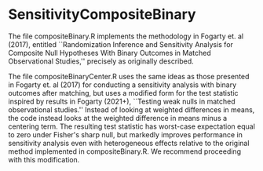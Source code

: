 # SensitivityCompositeBinary

The file compositeBinary.R implements the methodology in Fogarty et. al (2017), entitled ``Randomization Inference and Sensitivity Analysis for Composite Null Hypotheses With Binary Outcomes in Matched Observational Studies,'' precisely as originally described. 

The file compositeBinaryCenter.R uses the same ideas as those presented in Fogarty et. al (2017) for conducting a sensitivity analysis with binary outcomes after matching, but uses a modified form for the test statistic inspired by results in Fogarty (2021+), ``Testing weak nulls in matched observational studies.'' Instead of looking at weighted differences in means, the code instead looks at the weighted difference in means minus a centering term. The resulting test statistic has worst-case expectation equal to zero under Fisher's sharp null, but markedly improves performance in sensitivity analysis even with heterogeneous effects relative to the original method implemented in compositeBinary.R. We recommend proceeding with this modification. 

